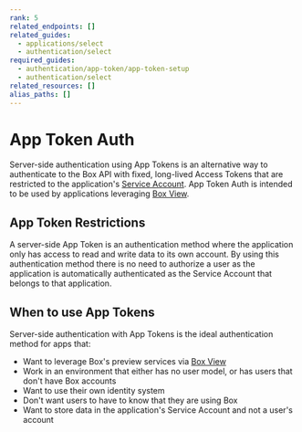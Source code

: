 ```yaml
---
rank: 5
related_endpoints: []
related_guides:
  - applications/select
  - authentication/select
required_guides:
  - authentication/app-token/app-token-setup
  - authentication/select
related_resources: []
alias_paths: []
---
```


# App Token Auth

Server-side authentication using App Tokens is an alternative way to
authenticate to the Box API with fixed, long-lived Access Tokens that are
restricted to the application's [Service Account][sa]. App Token Auth is
intended to be used by applications leveraging [Box View][box-view].

## App Token Restrictions

A server-side App Token is an authentication method where the application only
has access to read and write data to its own account. By using this
authentication method there is no need to authorize a user as the application is
automatically authenticated as the Service Account that belongs to that
application.

## When to use App Tokens

Server-side authentication with App Tokens is the ideal authentication method
for apps that:

- Want to leverage Box's preview services via [Box View][box-view]
- Work in an environment that either has no user model, or has users that don't
  have Box accounts
- Want to use their own identity system
- Don't want users to have to know that they are using Box
- Want to store data in the application's Service Account and not a user's
  account

[sa]: page://platform/user-types/#service-account
[box-view]: g://embed/box-view
